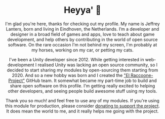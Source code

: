 <div align="center">
  
# Heyya' 👋

I'm glad you're here, thanks for checking out my profile. My name is Jeffrey Lanters, born and living in Eindhoven, the Netherlands. I’m a developer and designer in a broad field of games and apps, love to teach about game development, and help others by contributing in the world of open source software. On the rare occasion I'm not behind my screen, I'm probably at my horses, working on my car, or petting my cats. 

I've been a Unity developer since 2012. While getting interested in web-development I realised Unity was lacking an open source community, so I decided to start sharing my modules by open-sourcing them starting from 2020. And so a new hobby was born and I created the ["El Raccoone-Project"](https://github.com/elraccoone) GitHub team. It somewhat became my part-time job to build and share open software on this profile. I'm getting really excited to helping other developers, and seeing people build awesome stuff using my tools.

Thank you so much! and feel free to use any of my modules. If you're using this module for production, please consider [donating to support the project](https://jeffreylanters.nl/donate). It does mean the world to me, and it really helps me going with the project.

</div>
